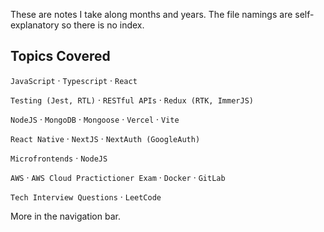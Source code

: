 
These are notes I take along months and years. The file namings are self-explanatory so there is no index.

## Topics Covered

`JavaScript` · `Typescript` · `React`

`Testing (Jest, RTL)` · `RESTful APIs` · `Redux (RTK, ImmerJS)`

`NodeJS` · `MongoDB` · `Mongoose` · `Vercel` · `Vite`

`React Native` · `NextJS` · `NextAuth (GoogleAuth)`

`Microfrontends` · `NodeJS` 

`AWS` · `AWS Cloud Practictioner Exam` · `Docker` · `GitLab`

`Tech Interview Questions` · `LeetCode`

More in the navigation bar.
